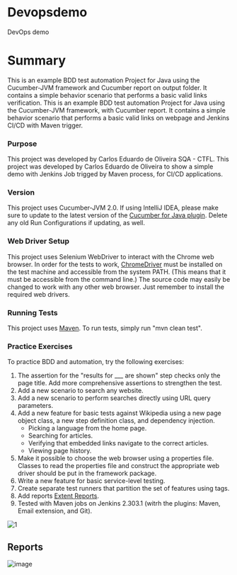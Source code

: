 # Devopsdemo
DevOps demo


# Summary
This is an example BDD test automation Project for Java using the Cucumber-JVM framework and Cucumber report on output folder.
It contains a simple behavior scenario that performs a basic valid links verification.
This is an example BDD test automation Project for Java using the Cucumber-JVM framework, with Cucumber report.
It contains a simple behavior scenario that performs a basic valid links on webpage and Jenkins CI/CD with Maven trigger.

### Purpose
This project was developed by Carlos Eduardo de Oliveira SQA - CTFL.
This project was developed by Carlos Eduardo de Oliveira to show a simple demo with Jenkins Job trigged by Maven process, for CI/CD applications.

### Version
This project uses Cucumber-JVM 2.0.
If using IntelliJ IDEA, please make sure to update to the latest version of the
[Cucumber for Java plugin](https://plugins.jetbrains.com/plugin/7212-cucumber-for-java).
Delete any old Run Configurations if updating, as well.
### Web Driver Setup
This project uses Selenium WebDriver to interact with the Chrome web browser.
In order for the tests to work, [ChromeDriver](https://sites.google.com/a/chromium.org/chromedriver/)
must be installed on the test machine and accessible from the system PATH.
(This means that it must be accessible from the command line.)
The source code may easily be changed to work with any other web browser.
Just remember to install the required web drivers.
### Running Tests
This project uses [Maven](https://maven.apache.org/).
To run tests, simply run "mvn clean test".
### Practice Exercises
To practice BDD and automation, try the following exercises:
1. The assertion for the "results for ___ are shown" step checks only the page title.
   Add more comprehensive assertions to strengthen the test.
2. Add a new scenario to search any website.
3. Add a new scenario to perform searches directly using URL query parameters.
4. Add a new feature for basic tests against Wikipedia using a new page object class,
   a new step definition class, and dependency injection.
   * Picking a language from the home page.
   * Searching for articles.
   * Verifying that embedded links navigate to the correct articles.
   * Viewing page history.
5. Make it possible to choose the web browser using a properties file.
   Classes to read the properties file and construct the appropriate web driver
   should be put in the framework package.
6. Write a new feature for basic service-level testing.
7. Create separate test runners that partition the set of features using tags.
8. Add reports [Extent Reports](http://extentreports.com/).
9. Tested with Maven jobs on Jenkins 2.303.1 (witrh the plugins: Maven, Email extension, and Git).

![1](https://user-images.githubusercontent.com/33332202/132147421-3462d342-8163-490a-9c75-45d961be150a.PNG)

Reports
-------------------------
![image](https://user-images.githubusercontent.com/33332202/132152161-35dcb9f3-6d36-47d5-a7d6-26b1e3f6993b.png)


